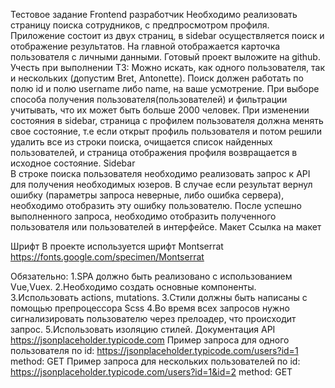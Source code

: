 Тестовое задание Frontend разработчик
Необходимо реализовать страницу поиска сотрудников, с предпросмотром профиля.
Приложение состоит из двух страниц, в sidebar осуществляется поиск и отображение результатов.
На главной отображается карточка пользователя с личными данными.
Готовый проект выложите на github.
Учесть при выполнении ТЗ:
Можно искать, как одного пользователя, так и нескольких (допустим Bret, 	Antonette).
Поиск должен работать по полю id и полю username либо name, на ваше усмотрение.
При выборе способа получения пользователя(пользователей) и фильтрации учитывать, что их может быть больше 2000 человек.
При изменении состояния в sidebar, страница с профилем пользователя должна менять свое состояние, т.е если открыт профиль пользователя и потом решили удалить все из строки поиска, очищается список найденных пользователей, и страница отображения профиля возвращается в исходное состояние.
Sidebar                                                                                                                                                            
В строке поиска пользователя необходимо реализовать запрос к API для получения необходимых юзеров.
В случае если результат вернул ошибку (параметры запроса неверные, либо ошибка сервера), необходимо отобразить эту ошибку пользователю.
После успешно выполненного запроса, необходимо отобразить полученного пользователя или пользователей в интерфейсе.
Макет
Ссылка на макет

 Шрифт
В проекте используется шрифт Montserrat https://fonts.google.com/specimen/Montserrat

 Обязательно:
 1.SPA должно быть реализовано с использованием Vue,Vuex.
2.Необходимо создать основные компоненты.
3.Использовать actions, mutations. 
3.Стили должны быть написаны с помощью препроцессора Scss
4.Во время всех запросов нужно сигнализировать пользователю через прелоадер, что происходит запрос.
5.Использовать изоляцию стилей.
Документация API
https://jsonplaceholder.typicode.com
Пример запроса для одного пользователя по id:
 https://jsonplaceholder.typicode.com/users?id=1
 method: GET
Пример запроса для нескольких пользователей по id:
 https://jsonplaceholder.typicode.com/users?id=1&id=2
 method: GET
